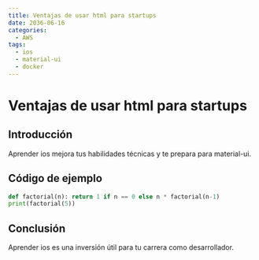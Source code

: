 ```yaml
---
title: Ventajas de usar html para startups
date: 2036-06-16
categories:
  - AWS
tags:
  - ios
  - material-ui
  - docker
---
```


# Ventajas de usar html para startups

## Introducción

Aprender ios mejora tus habilidades técnicas y te prepara para material-ui.

## Código de ejemplo

```python
def factorial(n): return 1 if n == 0 else n * factorial(n-1)
print(factorial(5))
```

## Conclusión

Aprender ios es una inversión útil para tu carrera como desarrollador.